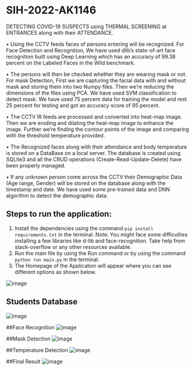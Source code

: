 # SIH-2022-AK1146
DETECTING COVID-19 SUSPECTS using THERMAL SCREENING at ENTRANCES along with
their ATTENDANCE.

• Using the CCTV feeds faces of persons entering will be recognized. For Face Detection and Recognition, We have used
dlib’s state-of-art face recognition built using Deep Learning which has an accuracy of 99.38 percent on the Labeled
Faces in the Wild benchmark.

• The persons will then be checked whether they are wearing mask or not. For mask Detection, First we are capturing the
facial data with and without mask and storing them into two Numpy files. Then we’re reducing the dimensions of the
files using PCA. We have used SVM classification to detect mask. We have used 75 percent data for training the model
and rest 25 percent for testing and got an accuracy score of 95 percent.

• The CCTV IR feeds are processed and converted into heat-map image. Then we are eroding and dilating the
heat-map image to enhance the image. Further we’re finding the contour points of the image and comparing with the
threshold temperature provided.

• The Recognized faces along with their attendance and body temperature is stored on a DataBase on a local server. The
database is created using SQLite3 and all the CRUD operations (Create-Read-Update-Delete) have been properly
managed.

• If any unknown person come across the CCTV their Demographic Data (Age range, Gender) will be stored on the
database along with the timestamp and date. We have used some pre-trained data and DNN algorithm to detect the
demographic data.


## Steps to run the application:

1. Install the dependencies using the command `pip install requirements.txt` in the terminal.
   Note: You might face some difficulties installing a few libraries like d-lib and face-recognition. Take help from stack-overflow or any other resources available.
2. Run the main file by using the Run command or by using the command `python run main.py` in the terminal.
3. The Homepage of the Application will appear where you can see different options as shown below.

![image](https://github.com/tauquirahmed/SIH-2022-PS-Code-AK1146/assets/100079429/84efbe0d-9ba5-4d30-8825-d709111597d1)

## Students Database
![image](https://github.com/tauquirahmed/SIH-2022-PS-Code-AK1146/assets/100079429/38485627-e466-4b57-b4d7-df81ff49ff18)

##Face Recognition
![image](https://github.com/tauquirahmed/SIH-2022-PS-Code-AK1146/assets/100079429/335101be-ec68-4b6d-97f7-5bd483ab2c46)

##Mask Detection
![image](https://github.com/tauquirahmed/SIH-2022-PS-Code-AK1146/assets/100079429/4ccdaa9d-5a26-4e1b-a179-ffdc402463c1)

##Temperature Detection
![image](https://github.com/tauquirahmed/SIH-2022-PS-Code-AK1146/assets/100079429/ebc03b1b-e480-481d-bacd-4a25b49878d1)

##Final Result
![image](https://github.com/tauquirahmed/SIH-2022-PS-Code-AK1146/assets/100079429/4cb37e07-3266-4884-81ad-c08d93917922)



